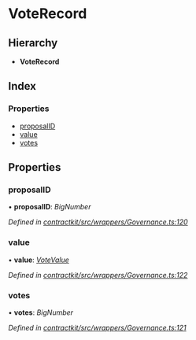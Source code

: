 # VoteRecord

## Hierarchy

* **VoteRecord**

## Index

### Properties

* [proposalID](_wrappers_governance_.voterecord.md#proposalid)
* [value](_wrappers_governance_.voterecord.md#value)
* [votes](_wrappers_governance_.voterecord.md#votes)

## Properties

### proposalID

• **proposalID**: _BigNumber_

_Defined in_ [_contractkit/src/wrappers/Governance.ts:120_](https://github.com/celo-org/celo-monorepo/blob/master/packages/contractkit/src/wrappers/Governance.ts#L120)

### value

• **value**: [_VoteValue_](../enums/_wrappers_governance_.votevalue.md)

_Defined in_ [_contractkit/src/wrappers/Governance.ts:122_](https://github.com/celo-org/celo-monorepo/blob/master/packages/contractkit/src/wrappers/Governance.ts#L122)

### votes

• **votes**: _BigNumber_

_Defined in_ [_contractkit/src/wrappers/Governance.ts:121_](https://github.com/celo-org/celo-monorepo/blob/master/packages/contractkit/src/wrappers/Governance.ts#L121)

